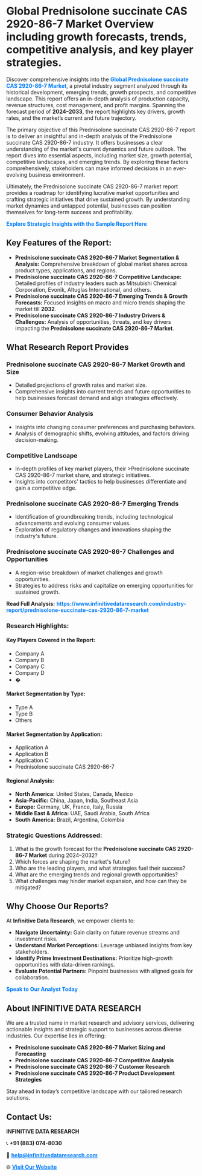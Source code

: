 <h1>Global Prednisolone succinate CAS 2920-86-7 Market Overview including growth forecasts, trends, competitive analysis, and key player strategies.</h1>
<p>
Discover comprehensive insights into the 
<a href="https://www.infinitivedataresearch.com/industry-report/prednisolone-succinate-cas-2920-86-7-market" rel="dofollow" style="color: #007BFF; text-decoration: none;"><strong>Global Prednisolone succinate CAS 2920-86-7 Market</strong></a>, a pivotal industry segment analyzed through its historical development, emerging trends, growth prospects, and competitive landscape. This report offers an in-depth analysis of production capacity, revenue structures, cost management, and profit margins. Spanning the forecast period of <strong>2024–2033</strong>, the report highlights key drivers, growth rates, and the market’s current and future trajectory.
</p>
<p>
The primary objective of this Prednisolone succinate CAS 2920-86-7 report is to deliver an insightful and in-depth analysis of the Prednisolone succinate CAS 2920-86-7 industry. It offers businesses a clear understanding of the market's current dynamics and future outlook. The report dives into essential aspects, including market size, growth potential, competitive landscapes, and emerging trends. By exploring these factors comprehensively, stakeholders can make informed decisions in an ever-evolving business environment.
</p>
<p>
Ultimately, the Prednisolone succinate CAS 2920-86-7 market report provides a roadmap for identifying lucrative market opportunities and crafting strategic initiatives that drive sustained growth. By understanding market dynamics and untapped potential, businesses can position themselves for long-term success and profitability.
</p>
<p>
<a href="https://www.infinitivedataresearch.com/request-sample/reportId=103283" style="color: #007BFF; text-decoration: none;"><strong>Explore Strategic Insights with the Sample Report Here</strong></a>
</p>

<h2>Key Features of the Report:</h2>
<ul>
<li><strong>Prednisolone succinate CAS 2920-86-7 Market Segmentation & Analysis:</strong> Comprehensive breakdown of global market shares across product types, applications, and regions.</li>
<li><strong>Prednisolone succinate CAS 2920-86-7 Competitive Landscape:</strong> Detailed profiles of industry leaders such as Mitsubishi Chemical Corporation, Evonik, Altuglas International, and others.</li>
<li><strong>Prednisolone succinate CAS 2920-86-7 Emerging Trends & Growth Forecasts:</strong> Focused insights on macro and micro trends shaping the market till <strong>2032</strong>.</li>
<li><strong>Prednisolone succinate CAS 2920-86-7 Industry Drivers & Challenges:</strong> Analysis of opportunities, threats, and key drivers impacting the <strong>Prednisolone succinate CAS 2920-86-7 Market</strong>.</li>
</ul>

<h2>What Research Report Provides</h2>
<h3>Prednisolone succinate CAS 2920-86-7 Market Growth and Size</h3>
<ul>
<li>Detailed projections of growth rates and market size.</li>
<li>Comprehensive insights into current trends and future opportunities to help businesses forecast demand and align strategies effectively.</li>
</ul>

<h3>Consumer Behavior Analysis</h3>
<ul>
<li>Insights into changing consumer preferences and purchasing behaviors.</li>
<li>Analysis of demographic shifts, evolving attitudes, and factors driving decision-making.</li>
</ul>

<h3>Competitive Landscape</h3>
<ul>
<li>In-depth profiles of key market players, their >Prednisolone succinate CAS 2920-86-7 market share, and strategic initiatives.</li>
<li>Insights into competitors' tactics to help businesses differentiate and gain a competitive edge.</li>
</ul>

<h3>Prednisolone succinate CAS 2920-86-7 Emerging Trends</h3>
<ul>
<li>Identification of groundbreaking trends, including technological advancements and evolving consumer values.</li>
<li>Exploration of regulatory changes and innovations shaping the industry's future.</li>
</ul>

<h3>Prednisolone succinate CAS 2920-86-7 Challenges and Opportunities</h3>
<ul>
<li>A region-wise breakdown of market challenges and growth opportunities.</li>
<li>Strategies to address risks and capitalize on emerging opportunities for sustained growth.</li>
</ul>
<p><strong>Read Full Analysis:</strong> <a href="https://www.infinitivedataresearch.com/industry-report/prednisolone-succinate-cas-2920-86-7-market" rel="dofollow" style="color: #007BFF; text-decoration: none;"><strong>https://www.infinitivedataresearch.com/industry-report/prednisolone-succinate-cas-2920-86-7-market</strong></a></p>
<h3>Research Highlights:</h3>
<h4>Key Players Covered in the Report:</h4>
<ul><li>Company A</li><li>Company B</li><li>Company C</li><li>Company D</li><li>�</li></ul>
<h4>Market Segmentation by Type:</h4>
<ul><li>Type A</li><li>Type B</li><li>Others</li></ul>
<h4>Market Segmentation by Application:</h4>
<ul><li>Application A</li><li>Application B</li><li>Application C</li><li>Prednisolone succinate CAS 2920-86-7</li></ul>

<h4>Regional Analysis:</h4>
<ul>
<li><strong>North America:</strong> United States, Canada, Mexico</li>
<li><strong>Asia-Pacific:</strong> China, Japan, India, Southeast Asia</li>
<li><strong>Europe:</strong> Germany, UK, France, Italy, Russia</li>
<li><strong>Middle East & Africa:</strong> UAE, Saudi Arabia, South Africa</li>
<li><strong>South America:</strong> Brazil, Argentina, Colombia</li>
</ul>

<h3>Strategic Questions Addressed:</h3>
<ol>
<li>What is the growth forecast for the <strong>Prednisolone succinate CAS 2920-86-7 Market</strong> during 2024–2032?</li>
<li>Which forces are shaping the market's future?</li>
<li>Who are the leading players, and what strategies fuel their success?</li>
<li>What are the emerging trends and regional growth opportunities?</li>
<li>What challenges may hinder market expansion, and how can they be mitigated?</li>
</ol>

<h2>Why Choose Our Reports?</h2>
<p>At <strong>Infinitive Data Research</strong>, we empower clients to:</p>
<ul>
<li><strong>Navigate Uncertainty:</strong> Gain clarity on future revenue streams and investment risks.</li>
<li><strong>Understand Market Perceptions:</strong> Leverage unbiased insights from key stakeholders.</li>
<li><strong>Identify Prime Investment Destinations:</strong> Prioritize high-growth opportunities with data-driven rankings.</li>
<li><strong>Evaluate Potential Partners:</strong> Pinpoint businesses with aligned goals for collaboration.</li>
</ul>
<p><a href="https://www.infinitivedataresearch.com/industry-report/prednisolone-succinate-cas-2920-86-7-market" rel="dofollow" style="color: #007BFF; text-decoration: none;"><strong>Speak to Our Analyst Today</strong></a></p>

<h2>About INFINITIVE DATA RESEARCH</h2>
<p>We are a trusted name in market research and advisory services, delivering actionable insights and strategic support to businesses across diverse industries. Our expertise lies in offering:</p>
<ul>
<li><strong>Prednisolone succinate CAS 2920-86-7 Market Sizing and Forecasting</strong></li>
<li><strong>Prednisolone succinate CAS 2920-86-7 Competitive Analysis</strong></li>
<li><strong>Prednisolone succinate CAS 2920-86-7 Customer Research</strong></li>
<li><strong>Prednisolone succinate CAS 2920-86-7 Product Development Strategies</strong></li>
</ul>
<p>Stay ahead in today’s competitive landscape with our tailored research solutions.</p>

<h2>Contact Us:</h2>
<p><strong>INFINITIVE DATA RESEARCH</strong></p>
<p>📞 <strong>+91 (883) 074-8030</strong></p>
<p>📧 <strong><a href="mailto:help@infinitivedataresearch.com" style="color: #007BFF;">help@infinitivedataresearch.com</a></strong></p>
<p>🌐 <strong><a href="https://www.infinitivedataresearch.com" rel="dofollow" style="color: #007BFF;">Visit Our Website</a></strong></p>